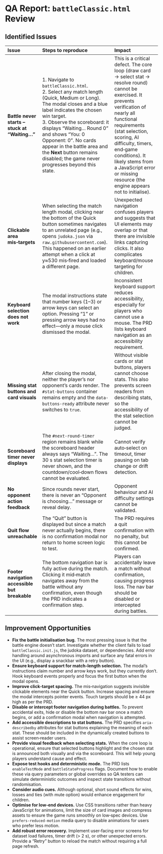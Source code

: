 # QA Report: `battleClassic.html` Review

## Identified Issues

| Issue                                          | Steps to reproduce                                                                                                                                                                                                                                                                                                                                                                      | Impact                                                                                                                                                                                                                                                                                                                                               |
| :--------------------------------------------- | :-------------------------------------------------------------------------------------------------------------------------------------------------------------------------------------------------------------------------------------------------------------------------------------------------------------------------------------------------------------------------------------- | :--------------------------------------------------------------------------------------------------------------------------------------------------------------------------------------------------------------------------------------------------------------------------------------------------------------------------------------------------- |
| **Battle never starts – stuck at “Waiting…”**  | 1. Navigate to `battleClassic.html`.<br>2. Select any match length (Quick, Medium or Long). The modal closes and a blue label indicates the chosen win target.<br>3. Observe the scoreboard: it displays “Waiting… Round 0” and shows “You: 0 Opponent: 0”. No cards appear in the battle area and the **Next** button remains disabled; the game never progresses beyond this state. | This is a critical defect. The core loop (draw card → select stat → resolve round) cannot be exercised. It prevents verification of nearly all functional requirements (stat selection, scoring, AI difficulty, timers, end‑game conditions). It likely stems from a JavaScript error or missing resource (the engine appears not to initialise). |
| **Clickable area mis‑targets**                 | When selecting the match length modal, clicking near the bottom of the Quick button sometimes navigates to an unrelated page (e.g., opens `judoka.json` via `raw.githubusercontent.com`). This happened on an earlier attempt when a click at y≈530 mis‑fired and loaded a different page.                                                                                              | Unexpected navigation confuses players and suggests that UI elements may overlap or that there are invisible links capturing clicks. It also complicates keyboard/mouse targeting for children.                                                                                                                                                     |
| **Keyboard selection does not work**           | The modal instructions state that number keys (1–3) or arrow keys can select an option. Pressing “1” or pressing arrow keys had no effect—only a mouse click dismissed the modal.                                                                                                                                                                                                      | Inconsistent keyboard support reduces accessibility, especially for players who cannot use a mouse. The PRD lists keyboard navigation as an accessibility requirement.                                                                                                                                                                              |
| **Missing stat buttons and card visuals**      | After closing the modal, neither the player’s nor opponent’s cards render. The `#stat-buttons` container remains empty and the `data-buttons-ready` attribute never switches to `true`.                                                                                                                                                                                                | Without visible cards or stat buttons, players cannot choose stats. This also prevents screen readers from describing stats, so the accessibility of the stat selection cannot be judged.                                                                                                                                                           |
| **Scoreboard timer never displays**            | The `#next-round-timer` region remains blank while the scoreboard header always says “Waiting…”. The 30 s stat selection timer is never shown, and the countdown/cool‑down flows cannot be evaluated.                                                                                                                                                                                  | Cannot verify auto‑select on timeout, timer pausing on tab change or drift detection.                                                                                                                                                                                                                                                                |
| **No opponent action feedback**                | Since rounds never start, there is never an “Opponent is choosing…” message or reveal delay.                                                                                                                                                                                                                                                                                            | Opponent behaviour and AI difficulty settings cannot be validated.                                                                                                                                                                                                                                                                                   |
| **Quit flow unreachable**                      | The “Quit” button is displayed but since a match never actually begins, there is no confirmation modal nor return to home screen logic to test.                                                                                                                                                                                                                                         | The PRD requires a quit confirmation with no penalty, but this cannot be confirmed.                                                                                                                                                                                                                                                                  |
| **Footer navigation accessible but breakable** | The bottom navigation bar is fully active during the match. Clicking it mid‑match navigates away from the battle without any confirmation, even though the PRD indicates a confirmation step.                                                                                                                                                                                          | Players can accidentally leave a match without confirmation, causing progress loss. The nav bar should be disabled or intercepted during battles.                                                                                                                                                                                                   |

## Improvement Opportunities

* **Fix the battle initialisation bug.** The most pressing issue is that the battle engine doesn’t start. Investigate whether the client fails to load `battleClassic.init.js`, the judoka dataset, or dependencies. Add error handling around asynchronous imports and surface any fatal errors in the UI (e.g., display a snackbar with a retry button).
* **Ensure keyboard support for match‑length selection.** The modal’s instructions claim number and arrow keys work, but they currently don’t. Hook keyboard events properly and focus the first button when the modal opens.
* **Improve click‑target spacing.** The mis‑navigation suggests invisible clickable elements near the Quick button. Increase spacing and ensure the modal intercepts pointer events. Touch targets should be ≥ 44 px high as per the PRD.
* **Disable or intercept footer navigation during battles.** To prevent accidental exits, hide or disable the bottom nav bar once a match begins, or add a confirmation modal when navigation is attempted.
* **Add accessible descriptions to stat buttons.** The PRD specifies `aria-describedby` attributes for stat buttons explaining the meaning of each stat. These should be included in the dynamically created buttons to assist screen‑reader users.
* **Provide visual feedback when selecting stats.** When the core loop is operational, ensure that selected buttons highlight and the chosen stat is announced both visually and via the scoreboard. This will help young players understand cause and effect.
* **Expose test hooks and deterministic mode.** The PRD lists `enableTestMode` and `battleStateProgress` flags. Document how to enable these via query parameters or global overrides so QA testers can simulate deterministic outcomes and inspect state transitions without randomisation.
* **Consider audio cues.** Although optional, short sound effects for wins, losses and ties (with mute option) would enhance engagement for children.
* **Optimise for low‑end devices.** Use CSS transitions rather than heavy JavaScript for animations, limit the size of card images and compress assets to ensure the game runs smoothly on low‑spec devices. Use `prefers-reduced-motion` media query to disable animations for users who prefer less motion.
* **Add robust error recovery.** Implement user‑facing error screens for dataset load failures, timer drift (> 2 s), or other unexpected errors. Provide a “Retry” button to reload the match without requiring a full page refresh.
